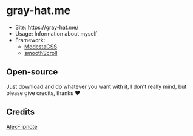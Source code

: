 # gray-hat.me

- Site: https://gray-hat.me/
- Usage: Information about myself
- Framework:
  - [ModestaCSS](https://github.com/AlexFlipnote/ModestaCSS)
  - [smoothScroll](https://github.com/alicelieutier/smoothScroll)

## Open-source
Just download and do whatever you want with it, I don't really mind, but please give credits, thanks ❤

## Credits
[AlexFlipnote](https://alexflipnote.dev)